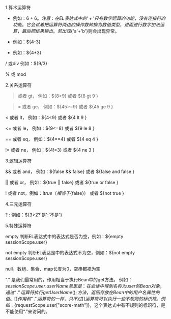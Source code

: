 1.算术运算符



+  例如：${6+6} 。注意：在EL表达式中的‘+’只有数学运算的功能，没有连接符的功能，它会试着把运算符两边的操作数转换为数值类型，进而进行数学加法运算，最后把结果输出。若出现${'a'+'b'}则会出现异常。



- 例如：${4-3} 



* 例如：${4*3} 



/ 或div 例如：${9/3}



% 或 mod

 



2.关系运算符



> 或者 gt， 例如：${8>9}  或者 ${8 gt 9 }



>= 或者 ge， 例如：${45>=9} 或者 ${45 ge 9 }



< 或者 lt， 例如：${4<9} 或者 ${4 lt 9 }



<= 或者 le， 例如：${9<=8} 或者 ${9 le 8 }



== 或者 eq， 例如：${4==4} 或者 ${4 eq 4 }



!= 或者 ne， 例如：${4!=3} 或者 ${4 ne 3 }



 



3.逻辑运算符



&& 或者 and， 例如：${false && false} 或者 ${false and false }



|| 或者 or， 例如：${true || false} 或者 ${true or false }



! 或者 not，例如：${!true}（相当于${false}） 或者 ${not true }



 



4.三元运算符



? : 例如：${3>2?'是':'不是'}



 



5.特殊运算符



empty 判断EL表达式中的表达式是否为空，例如：${empty sessionScope.user} 



not empty 判断EL表达是中的表达式不为空，例如：${not empty sessionScope.user} 



null，数组、集合、map长度为0，空串都视为空



"." 是我们最常用的，作用相当于执行Bean中的get方法。 例如：${sessionScope.user.userName}意思是：在会话中得到名称为user的Bean对象，通过“.”运算符执行getUserName();方法，返回存放在Bean中的用户名属性的值。 [] 作用和“.”运算符的一样，只不过[]运算符可以执行一些不规则的标识符。 例如：${requestScope.user["score-math"]}，这个表达式中有不规则的标识符，是不能使用“.”来访问的。